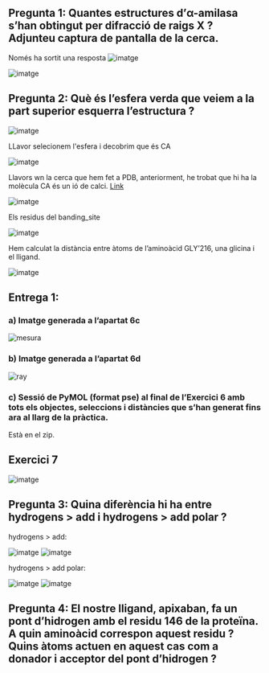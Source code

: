 ## Pregunta 1: Quantes estructures d’α-amilasa s’han obtingut per difracció de raigs X ? Adjunteu captura de pantalla de la cerca.

Només ha sortit una resposta
![imatge](https://github.com/mmonpeat/Python/assets/115364869/f62b8e95-f093-4632-a964-8aa36f672308)

![imatge](https://github.com/mmonpeat/Python/assets/115364869/a944b5c2-2b45-433d-8d6e-e1b3e57d8f86)

## Pregunta 2: Què és l’esfera verda que veiem a la part superior esquerra l’estructura ?

![imatge](https://github.com/mmonpeat/Python/assets/115364869/e75f928a-6929-405b-ac1b-c3003a518c73)

LLavor selecionem l'esfera i decobrim que és CA

![imatge](https://github.com/mmonpeat/Python/assets/115364869/60547287-63a6-44b5-858a-da03eef5b124)

Llavors wn la cerca que hem fet a PDB, anteriorment, he trobat que hi ha la molècula CA és un ió de calci. [Link](https://www.rcsb.org/structure/2P16)

![imatge](https://github.com/mmonpeat/Python/assets/115364869/73a9973b-8e21-4bf7-bc8c-afef869f513a)

Els residus del banding_site

![imatge](https://github.com/mmonpeat/Python/assets/115364869/6e4b5eff-a4e3-4ae3-b65c-8f480ea3c4a5)

Hem calculat la distància entre àtoms de l’aminoàcid GLY’216, una glicina i el
lligand.

![imatge](https://github.com/mmonpeat/Python/assets/115364869/4083c4d5-acc0-42b9-a359-1a7fa261cb46)

## Entrega 1:
### a) Imatge generada a l’apartat 6c

![mesura](https://github.com/mmonpeat/Python/assets/115364869/0d268070-97be-48ca-9b2b-af461ca0c962)

### b) Imatge generada a l’apartat 6d

![ray](https://github.com/mmonpeat/Python/assets/115364869/c4c04197-212f-45cc-8ab7-e38c1d59ed16)

### c) Sessió de PyMOL (format pse) al final de l’Exercici 6 amb tots els objectes, seleccions i distàncies que s’han generat fins ara al llarg de la pràctica.

Està en el zip.


## Exercici 7

![imatge](https://github.com/mmonpeat/Python/assets/115364869/df55104c-269f-45d2-8733-dc34cd14c866)

## Pregunta 3: Quina diferència hi ha entre hydrogens > add i hydrogens > add polar ?

hydrogens > add: 

![imatge](https://github.com/mmonpeat/Python/assets/115364869/41552121-e348-4483-9069-53d0a6436088)
![imatge](https://github.com/mmonpeat/Python/assets/115364869/44fb8880-40e3-4a13-b75f-d36814bf2e0e)


hydrogens > add polar:

![imatge](https://github.com/mmonpeat/Python/assets/115364869/5e4069ee-3f06-42d2-92bc-108fce1a170a)
![imatge](https://github.com/mmonpeat/Python/assets/115364869/584d3cbf-8da1-4006-be1e-84ee01365ac1)


## Pregunta 4: El nostre lligand, apixaban, fa un pont d’hidrogen amb el residu 146 de la proteïna. A quin aminoàcid correspon aquest residu ? Quins àtoms actuen en aquest cas com a donador i acceptor del pont d’hidrogen ?
